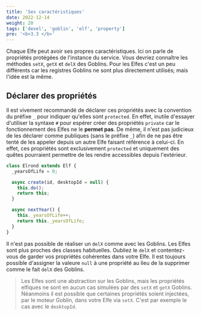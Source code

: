 ```yaml
---
title: 'Ses caractéristiques'
date: 2022-12-14
weight: 20
tags: ['devel', 'goblin', 'elf', 'property']
pre: '<b>3.3 </b>'
---
```


Chaque Elfe peut avoir ses propres caractéristiques. Ici on parle de propriétés
protégées de l'instance du service. Vous devriez connaître les méthodes `setX`,
`getX` et `delX` des Goblins. Pour les Elfes c'est un peu différents car les
registres Goblins ne sont plus directement utilisés; mais l'idée est la même.

## Déclarer des propriétés

Il est vivement recommandé de déclarer ces propriétés avec la convention du
préfixe `_` pour indiquer qu'elles sont `protected`. En effet, inutile d'essayer
d'utiliser la syntaxe `#` pour espérer créer des propriétés `private` car le
fonctionnement des Elfes ne le **permet pas**. De même, il n'est pas judicieux
de les déclarer comme publiques (sans le préfixe `_`) afin de ne pas être tenté
de les appeler depuis un autre Elfe faisant référence à celui-ci. En effet, ces
propriétés sont exclusivement `protected` et uniquement des quêtes pourraient
permettre de les rendre accessibles depuis l'extérieur.

```js
class Elrond extends Elf {
  _yearsOfLife = 0;

  async create(id, desktopId = null) {
    this.do();
    return this;
  }

  async nextYear() {
    this._yearsOfLife++;
    return this._yearsOfLife;
  }
}
```

Il n'est pas possible de réaliser un `delX` comme avec les Goblins. Les Elfes
sont plus proches des classes habituelles. Oubliez le `delX` et contentez-vous
de garder vos propriétés cohérentes dans votre Elfe. Il est toujours possible
d'assigner la valeure `null` à une propriété au lieu de la supprimer comme le
fait `delX` des Goblins.

> Les Elfes sont une abstraction sur les Goblins, mais les propriétés elfiques
> ne sont en aucun cas simulées par des `setX` et `getX` Goblins. Néanmoins il
> est possible que certaines propriétés soient injectées, par le moteur Goblin,
> dans votre Elfe via `setX`. C'est par exemple le cas avec le `desktopId`.
